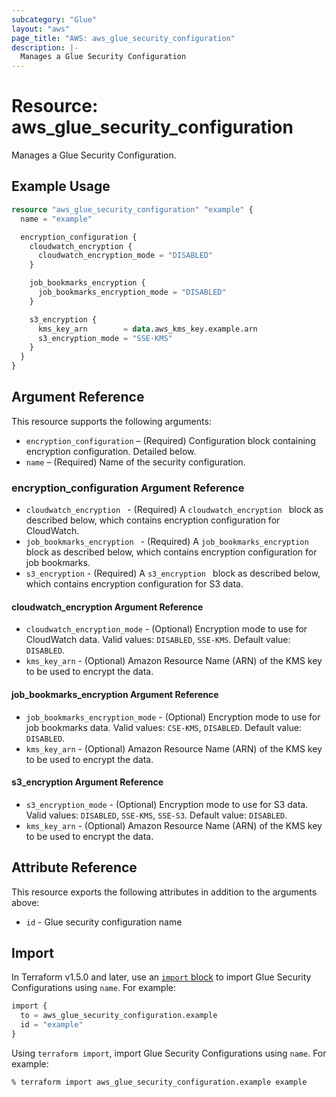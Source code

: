 ```yaml
---
subcategory: "Glue"
layout: "aws"
page_title: "AWS: aws_glue_security_configuration"
description: |-
  Manages a Glue Security Configuration
---
```


# Resource: aws_glue_security_configuration

Manages a Glue Security Configuration.

## Example Usage

```terraform
resource "aws_glue_security_configuration" "example" {
  name = "example"

  encryption_configuration {
    cloudwatch_encryption {
      cloudwatch_encryption_mode = "DISABLED"
    }

    job_bookmarks_encryption {
      job_bookmarks_encryption_mode = "DISABLED"
    }

    s3_encryption {
      kms_key_arn        = data.aws_kms_key.example.arn
      s3_encryption_mode = "SSE-KMS"
    }
  }
}
```

## Argument Reference

This resource supports the following arguments:

* `encryption_configuration` – (Required) Configuration block containing encryption configuration. Detailed below.
* `name` – (Required) Name of the security configuration.

### encryption_configuration Argument Reference

* `cloudwatch_encryption ` - (Required) A `cloudwatch_encryption ` block as described below, which contains encryption configuration for CloudWatch.
* `job_bookmarks_encryption ` - (Required) A `job_bookmarks_encryption ` block as described below, which contains encryption configuration for job bookmarks.
* `s3_encryption` - (Required) A `s3_encryption ` block as described below, which contains encryption configuration for S3 data.

#### cloudwatch_encryption Argument Reference

* `cloudwatch_encryption_mode` - (Optional) Encryption mode to use for CloudWatch data. Valid values: `DISABLED`, `SSE-KMS`. Default value: `DISABLED`.
* `kms_key_arn` - (Optional) Amazon Resource Name (ARN) of the KMS key to be used to encrypt the data.

#### job_bookmarks_encryption Argument Reference

* `job_bookmarks_encryption_mode` - (Optional) Encryption mode to use for job bookmarks data. Valid values: `CSE-KMS`, `DISABLED`. Default value: `DISABLED`.
* `kms_key_arn` - (Optional) Amazon Resource Name (ARN) of the KMS key to be used to encrypt the data.

#### s3_encryption Argument Reference

* `s3_encryption_mode` - (Optional) Encryption mode to use for S3 data. Valid values: `DISABLED`, `SSE-KMS`, `SSE-S3`. Default value: `DISABLED`.
* `kms_key_arn` - (Optional) Amazon Resource Name (ARN) of the KMS key to be used to encrypt the data.

## Attribute Reference

This resource exports the following attributes in addition to the arguments above:

* `id` - Glue security configuration name

## Import

In Terraform v1.5.0 and later, use an [`import` block](https://developer.hashicorp.com/terraform/language/import) to import Glue Security Configurations using `name`. For example:

```terraform
import {
  to = aws_glue_security_configuration.example
  id = "example"
}
```

Using `terraform import`, import Glue Security Configurations using `name`. For example:

```console
% terraform import aws_glue_security_configuration.example example
```
